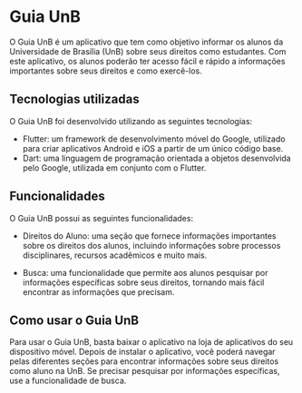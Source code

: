 # Guia UnB
O Guia UnB é um aplicativo que tem como objetivo informar os alunos da Universidade de Brasília (UnB) sobre seus direitos como estudantes. Com este aplicativo, os alunos poderão ter acesso fácil e rápido a informações importantes sobre seus direitos e como exercê-los.

## Tecnologias utilizadas
O Guia UnB foi desenvolvido utilizando as seguintes tecnologias:

- Flutter: um framework de desenvolvimento móvel do Google, utilizado para criar aplicativos Android e iOS a partir de um único código base.
- Dart: uma linguagem de programação orientada a objetos desenvolvida pelo Google, utilizada em conjunto com o Flutter.
## Funcionalidades
O Guia UnB possui as seguintes funcionalidades:

- Direitos do Aluno: uma seção que fornece informações importantes sobre os direitos dos alunos, incluindo informações sobre processos disciplinares, recursos acadêmicos e muito mais.

- Busca: uma funcionalidade que permite aos alunos pesquisar por informações específicas sobre seus direitos, tornando mais fácil encontrar as informações que precisam.

## Como usar o Guia UnB
Para usar o Guia UnB, basta baixar o aplicativo na loja de aplicativos do seu dispositivo móvel. Depois de instalar o aplicativo, você poderá navegar pelas diferentes seções para encontrar informações sobre seus direitos como aluno na UnB. Se precisar pesquisar por informações específicas, use a funcionalidade de busca.
